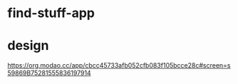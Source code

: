 # find-stuff-app

# design
https://org.modao.cc/app/cbcc45733afb052cfb083f105bcce28c#screen=s59869B75281555836197914
